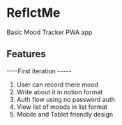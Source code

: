 # ReflctMe
Basic Mood Tracker PWA app

## Features

----First iteration ----- 

1. User can record there mood
2. Write about it in notion format
3. Auth flow using no password auth
4. View list of moods in list format
5. Mobile and Tablet friendly design